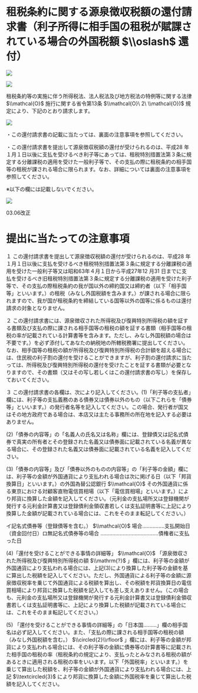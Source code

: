 # 租税条約に関する源泉徴収税額の還付請求書（利子所得に相手国の租税が賦課されている場合の外国税額 $\\oslash$ 還付）

![](https://www.nta.go.jp/tmp/ceaea143-52c9-4f61-823b-03743bc7a6ba/images/c941b864fecf0a7b0c6848438d107e890cda55f626b44c46b82865c4df31542f.jpg)

![](https://www.nta.go.jp/tmp/ceaea143-52c9-4f61-823b-03743bc7a6ba/images/15b234cae307d0fa6ed6c193ba5cbb6a543fc9e9d98338a0f91ab26fda510e64.jpg)

租税条約等の実施に伴う所得税法、法人税法及び地方税法の特例等に関する法律 $\\mathcal{O}$ 施行に関する省令第13条 $\\mathcal{O}\ 2\ \\mathcal{O})$ 規定により、下記のとおり請求します。

![](https://www.nta.go.jp/tmp/ceaea143-52c9-4f61-823b-03743bc7a6ba/images/f64d71d80a6ce11244e8cf55488220bc3ae93a6ef0c2d8272ad0a1830e69b18d.jpg)

・この還付請求書の記載に当たっては、裏面の注意事項を参照してください。

・この還付請求書を提出して源泉徴収税額の還付が受けられるのは、平成28 年１月１日以後に支払を受けるべき利子等にあっては、租税特別措置法第３条に規定する分離課税の適用を受けた一般利子等で、その支払の際に租税条約の相手国等の租税が課される場合に限られます。なお、詳細については裏面の注意事項を参照してください。

※以下の欄には記載しないでください。

![](https://www.nta.go.jp/tmp/ceaea143-52c9-4f61-823b-03743bc7a6ba/images/a9b9074e1968565a82c50d59237c001c86e10768cc3c2c43c0b3dd8273459b6a.jpg)

03.06改正

# 提出に当たっての注意事項

１ この還付請求書を提出して源泉徴収税額の還付が受けられるのは、平成28 年１月１日以後に支払を受けるべき租税特別措置法第３条に規定する分離課税の適用を受けた一般利子等又は昭和63年４月１日から平成27年12 月31 日までに支払を受けるべき旧租税特別措置法第３条に規定する分離課税の適用を受けた利子等で、その支払の際租税条約の我が国以外の締約国又は締約者（以下「相手国等」といいます。）の租税（みなし外国税額を含みます。）が課される場合に限られますので、我が国が租税条約を締結している国等以外の国等に係るものは還付請求の対象となりません。

２ この還付請求書には、源泉徴収された所得税及び復興特別所得税の額を証する書類及び支払の際に課される相手国等の租税の額を証する書類（相手国等の租税の率が記載されている計算書等を含みます。ただし、みなし外国税額の場合は不要です。）を必ず添付してあなたの納税地の所轄税務署に提出してください。なお、相手国等の租税の額が所得税及び復興特別所得税の合計額を超える場合には、住民税の利子割の還付を受けることができますが、利子割の還付請求に当たっては、所得税及び復興特別所得税の還付を受けたことを証する書類が必要となりますので、その書類（又はその写し若しくはこの還付請求書の写し）を保存しておいてください。

３ この還付請求書の各欄は、次により記入してください。(1)「利子等の支払者」欄には、利子等の支払義務のある債券又は債券以外のもの（以下これらを「債券等」といいます。）の発行者名等を記入してください。この場合、発行者が国又はその地方政府である場合は、本店又は主たる事務所の所在地を記入する必要はありません。

(2)「債券の内容等」の「名義人の氏名又は名称」欄には、登録債又は記名式債券で真実の所有者とその登録された名義又は債券面に記載されている名義が異なる場合に、その登録された名義又は債券面に記載されている名義を記入してください。

(3)「債券の内容等」及び「債券以外のものの内容等」の「利子等の金額」欄には、利子等の金額が外国通貨により支払われる場合は次に掲げる日（以下「邦貨換算日」といいます。）の外国為替公認銀行 $\\mathcal{O}$ その外国通貨に係る東京における対顧客直物電信買相場（以下「電信買相場」といいます。）により邦貨に換算した金額を記入してください。（元利金の支払場所又は登録機関が発行する元利金計算書又は登録債利金領収書若しくは支払証明書等に上記により換算した金額が記載されている場合には、これをそのまま転記してください。）

イ記名式債券等（登録債等を含む。） $\\mathcal{O}$ 場合……………支払開始日（資金回付日）ロ無記名式債券等の場合 …………………………………債権者に支払った日

(4)「還付を受けることができる事情の詳細等」 $\\mathcal{O}$ 「源泉徴収された所得税及び復興特別所得税の額 $\\mathrm{?}$ 」欄には、利子等の金額が外国通貨により支払われる場合には、上記(3)により換算した利子等の金額を基に算出した税額を記入してください。ただし、外国通貨による利子等の金額に源泉徴収税率を乗じて外国通貨による税額を算出し、その税額を邦貨換算日の電信買相場により邦貨に換算した税額を記入しても差し支えありません。（この場合も、元利金の支払場所又は登録機関が発行する元利金計算書又は登録債利金領収書若しくは支払証明書等に、上記により換算した税額が記載されている場合には、これをそのまま転記してください。）

(5) 「還付を受けることができる事情の詳細等」の「日本国………」欄の相手国名は必ず記入してください。また、「支払の際に課される相手国等の租税の額（みなし外国税額を含む。） $\\circled{2}\\rfloor$ 」欄には、利子等の金額が邦貨により支払われる場合には、その利子等の金額に債券等の計算書等に記載された相手国の租税の率（租税条約の規定により、支払ったとみなされる租税の額があるときに適用される租税の率をいいます。以下「外国税率」といいます。）を乗じて算出した税額を、利子等の金額が外国通貨により支払われる場合には、上記 $\\textcircled{3}$ により邦貨に換算した金額に外国税率を乗じて算出した税額を記入してください。